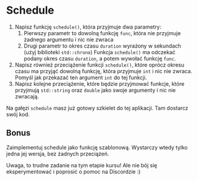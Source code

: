 # Schedule

1. Napisz funkcję `schedule()`, która przyjmuje dwa parametry:
   1. Pierwszy parametr to dowolną funkcję `func`, która nie przyjmuje żadnego argumentu i nic nie zwraca
   2. Drugi parametr to okres czasu `duration` wyrażony w sekundach (użyj biblioteki `std::chrono`)
   Funkcja `schedule()` ma odczekać podany okres czasu `duration`, a potem wywołać funkcję `func`.
2. Napisz również przeciążenie funkcji `schedule()`, które oprócz okresu czasu ma przyjąć dowolną funkcję, która przyjmuje `int` i nic nie zwraca. Pomyśl jak przekazać ten argument `int` do tej funkcji.
3. Napisz kolejne przeciążenie, które będzie przyjmować funkcje, które przyjmują `std::string` oraz `double` jako swoje argumenty i nic nie zwracają.

Na gałęzi `schedule` masz już gotowy szkielet do tej aplikacji. Tam dostarcz swój kod.

## Bonus

Zaimplementuj schedule jako funkcję szablonową. Wystarczy wtedy tylko jedna jej wersja, bez żadnych przeciążeń.

Uwaga, to trudne zadanie na tym etapie kursu! Ale nie bój się eksperymentować i poprosić o pomoc na Discordzie :) 
